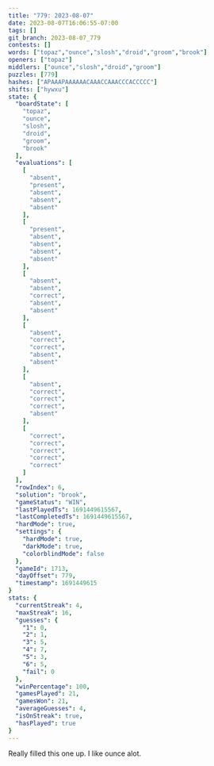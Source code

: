```yaml
---
title: "779: 2023-08-07"
date: 2023-08-07T16:06:55-07:00
tags: []
git_branch: 2023-08-07_779
contests: []
words: ["topaz","ounce","slosh","droid","groom","brook"]
openers: ["topaz"]
middlers: ["ounce","slosh","droid","groom"]
puzzles: [779]
hashes: ["APAAAPAAAAAACAAACCAAACCCACCCCC"]
shifts: ["hywxu"]
state: {
  "boardState": [
    "topaz",
    "ounce",
    "slosh",
    "droid",
    "groom",
    "brook"
  ],
  "evaluations": [
    [
      "absent",
      "present",
      "absent",
      "absent",
      "absent"
    ],
    [
      "present",
      "absent",
      "absent",
      "absent",
      "absent"
    ],
    [
      "absent",
      "absent",
      "correct",
      "absent",
      "absent"
    ],
    [
      "absent",
      "correct",
      "correct",
      "absent",
      "absent"
    ],
    [
      "absent",
      "correct",
      "correct",
      "correct",
      "absent"
    ],
    [
      "correct",
      "correct",
      "correct",
      "correct",
      "correct"
    ]
  ],
  "rowIndex": 6,
  "solution": "brook",
  "gameStatus": "WIN",
  "lastPlayedTs": 1691449615567,
  "lastCompletedTs": 1691449615567,
  "hardMode": true,
  "settings": {
    "hardMode": true,
    "darkMode": true,
    "colorblindMode": false
  },
  "gameId": 1713,
  "dayOffset": 779,
  "timestamp": 1691449615
}
stats: {
  "currentStreak": 4,
  "maxStreak": 16,
  "guesses": {
    "1": 0,
    "2": 1,
    "3": 5,
    "4": 7,
    "5": 3,
    "6": 5,
    "fail": 0
  },
  "winPercentage": 100,
  "gamesPlayed": 21,
  "gamesWon": 21,
  "averageGuesses": 4,
  "isOnStreak": true,
  "hasPlayed": true
}
---
```

<!-- more -->
Really filled this one up. I like ounce alot. 
